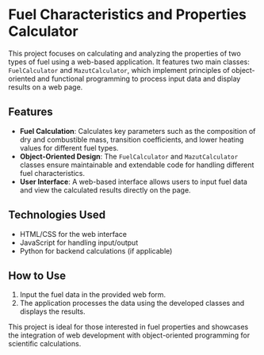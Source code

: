 # Fuel Characteristics and Properties Calculator

This project focuses on calculating and analyzing the properties of two types of fuel using a web-based application. It features two main classes: `FuelCalculator` and `MazutCalculator`, which implement principles of object-oriented and functional programming to process input data and display results on a web page.

## Features
- **Fuel Calculation**: Calculates key parameters such as the composition of dry and combustible mass, transition coefficients, and lower heating values for different fuel types.
- **Object-Oriented Design**: The `FuelCalculator` and `MazutCalculator` classes ensure maintainable and extendable code for handling different fuel characteristics.
- **User Interface**: A web-based interface allows users to input fuel data and view the calculated results directly on the page.

## Technologies Used
- HTML/CSS for the web interface
- JavaScript for handling input/output
- Python for backend calculations (if applicable)

## How to Use
1. Input the fuel data in the provided web form.
2. The application processes the data using the developed classes and displays the results.

This project is ideal for those interested in fuel properties and showcases the integration of web development with object-oriented programming for scientific calculations.

